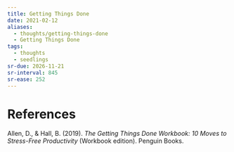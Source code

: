```yaml
---
title: Getting Things Done
date: 2021-02-12
aliases:
  - thoughts/getting-things-done
  - Getting Things Done
tags:
  - thoughts
  - seedlings
sr-due: 2026-11-21
sr-interval: 845
sr-ease: 252
---
```


# References

Allen, D., & Hall, B. (2019). _The Getting Things Done Workbook: 10 Moves to Stress-Free Productivity_ (Workbook edition). Penguin Books.